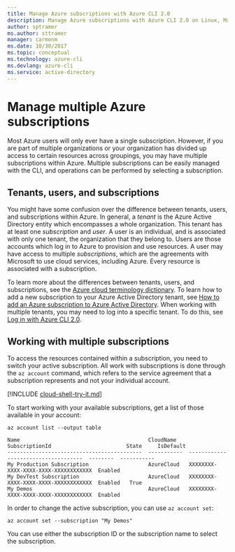 ```yaml
---
title: Manage Azure subscriptions with Azure CLI 2.0
description: Manage Azure subscriptions with Azure CLI 2.0 on Linux, Mac, or Windows.
author: sptramer
ms.author: sttramer
manager: carmonm
ms.date: 10/30/2017
ms.topic: conceptual
ms.technology: azure-cli
ms.devlang: azure-cli
ms.service: active-directory
---
```

# Manage multiple Azure subscriptions

Most Azure users will only ever have a single subscription. However, if you are part of multiple organizations or your organization has
divided up access to certain resources across groupings, you may have multiple subscriptions within Azure. Multiple subscriptions can
be easily managed with the CLI, and operations can be performed by selecting a subscription.

## Tenants, users, and subscriptions

You might have some confusion over the difference between tenants, users, and subscriptions within Azure. In general, a _tenant_ is the Azure Active Directory
entity which encompasses a whole organization. This tenant has at least one _subscription_ and _user_. A user is an individual, and is associated with only
one tenant, the organization that they belong to. Users are those accounts which log in to Azure to provision and use resources. A user may have access to multiple _subscriptions_,
which are the agreements with Microsoft to use cloud services, including Azure. Every resource is associated with a subscription.

To learn more about the differences between tenants, users, and subscriptions, see the [Azure cloud terminology dictionary](/azure/azure-glossary-cloud-terminology).
To learn how to add a new subscription to your Azure Active Directory tenant, see [How to add an Azure subscription to Azure Active Directory](/azure/active-directory/active-directory-how-subscriptions-associated-directory).
When working with multiple tenants, you may need to log into a specific tenant. To do this, see [Log in with Azure CLI 2.0](/cli/azure/authenticate-azure-cli).

## Working with multiple subscriptions

To access the resources contained within a subscription, you need to switch your active subscription. All work with subscriptions is done through the `az account` command, which
refers to the service agreement that a subscription represents and not your individual account.

[!INCLUDE [cloud-shell-try-it.md](includes/cloud-shell-try-it.md)]

To start working with your available subscriptions, get a list of those available in your account:

```azurecli-interactive
az account list --output table
```

```Output
Name                                         CloudName    SubscriptionId                        State     IsDefault
-------------------------------------------  -----------  ------------------------------------  --------  -----------
My Production Subscription                   AzureCloud   XXXXXXXX-XXXX-XXXX-XXXX-XXXXXXXXXXXX  Enabled
My DevTest Subscription                      AzureCloud   XXXXXXXX-XXXX-XXXX-XXXX-XXXXXXXXXXXX  Enabled   True
My Demos                                     AzureCloud   XXXXXXXX-XXXX-XXXX-XXXX-XXXXXXXXXXXX  Enabled
```

In order to change the active subscription, you can use `az account set`:

```azurecli-interactive
az account set --subscription "My Demos"
```

You can use either the subscription ID or the subscription name to select the subscription.
